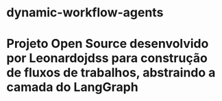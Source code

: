 # dynamic-workflow-agents

# Projeto Open Source desenvolvido por Leonardojdss para construção de fluxos de trabalhos, abstraindo a camada do LangGraph
